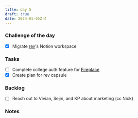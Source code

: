 ```yaml
---
title: day 5
draft: true
date: 2024-05-05Z-4
---
```


### Challenge of the day

- [x] Migrate [rev](https://rev.school)'s Notion workspace

### Tasks

- [ ] Complete college auth feature for [Fireplace](https://makefireplace.com)
- [x] Create plan for rev capsule

### Backlog

- [ ] Reach out to Vivian, Sejin, and KP about marketing (cc Nick)

### Notes
